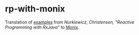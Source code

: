 # rp-with-monix

Translation of [examples](https://github.com/nurkiewicz/rxjava-book-examples) from *Nurkiewicz, Christensen, "Reactive Programming with RxJava"* to [Monix](https://monix.io/).
